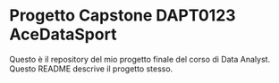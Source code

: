 # Progetto Capstone DAPT0123 AceDataSport
Questo è il repository del mio progetto finale del corso di Data Analyst. Questo README descrive il progetto stesso.



